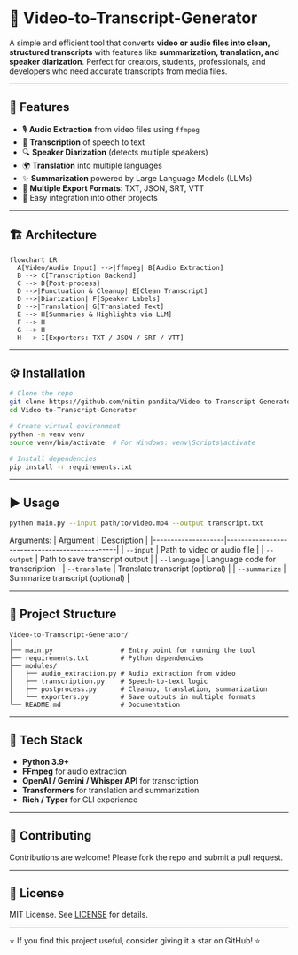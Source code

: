 
# 🎥 Video-to-Transcript-Generator

A simple and efficient tool that converts **video or audio files into clean, structured transcripts** with features like **summarization, translation, and speaker diarization**. Perfect for creators, students, professionals, and developers who need accurate transcripts from media files.

---

## 🚀 Features

- 🎙️ **Audio Extraction** from video files using `ffmpeg`
- 📝 **Transcription** of speech to text
- 🔍 **Speaker Diarization** (detects multiple speakers)
- 🌍 **Translation** into multiple languages
- ✨ **Summarization** powered by Large Language Models (LLMs)
- 📂 **Multiple Export Formats**: TXT, JSON, SRT, VTT
- 🔧 Easy integration into other projects

---

## 🏗️ Architecture

```mermaid
flowchart LR
  A[Video/Audio Input] -->|ffmpeg| B[Audio Extraction]
  B --> C[Transcription Backend]
  C --> D{Post-process}
  D -->|Punctuation & Cleanup| E[Clean Transcript]
  D -->|Diarization| F[Speaker Labels]
  D -->|Translation| G[Translated Text]
  E --> H[Summaries & Highlights via LLM]
  F --> H
  G --> H
  H --> I[Exporters: TXT / JSON / SRT / VTT]
```

---

## ⚙️ Installation

```bash
# Clone the repo
git clone https://github.com/nitin-pandita/Video-to-Transcript-Generator.git
cd Video-to-Transcript-Generator

# Create virtual environment
python -m venv venv
source venv/bin/activate  # For Windows: venv\Scripts\activate

# Install dependencies
pip install -r requirements.txt
```

---

## ▶️ Usage

```bash
python main.py --input path/to/video.mp4 --output transcript.txt
```

Arguments:
| Argument            | Description                                   |
|--------------------|-----------------------------------------------|
| `--input`          | Path to video or audio file                   |
| `--output`         | Path to save transcript output                |
| `--language`       | Language code for transcription               |
| `--translate`      | Translate transcript (optional)               |
| `--summarize`      | Summarize transcript (optional)               |

---

## 📂 Project Structure

```
Video-to-Transcript-Generator/
│
├── main.py                 # Entry point for running the tool
├── requirements.txt        # Python dependencies
├── modules/
│   ├── audio_extraction.py # Audio extraction from video
│   ├── transcription.py    # Speech-to-text logic
│   ├── postprocess.py      # Cleanup, translation, summarization
│   └── exporters.py        # Save outputs in multiple formats
└── README.md               # Documentation
```

---

## 🧩 Tech Stack

- **Python 3.9+**
- **FFmpeg** for audio extraction
- **OpenAI / Gemini / Whisper API** for transcription
- **Transformers** for translation and summarization
- **Rich / Typer** for CLI experience

---

## 🤝 Contributing

Contributions are welcome! Please fork the repo and submit a pull request.

---

## 📜 License

MIT License. See [LICENSE](LICENSE) for details.

---

⭐ If you find this project useful, consider giving it a star on GitHub! ⭐
